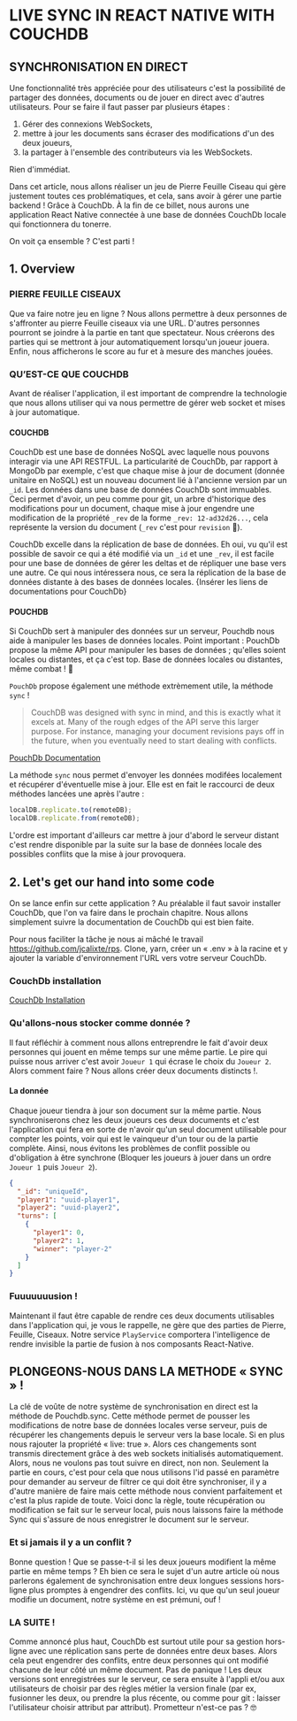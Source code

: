 # LIVE SYNC IN REACT NATIVE WITH COUCHDB

## SYNCHRONISATION EN DIRECT

Une fonctionnalité très appréciée pour des utilisateurs c'est la possibilité de partager des données, documents ou de jouer en direct avec d'autres utilisateurs.
Pour se faire il faut passer par plusieurs étapes :

1. Gérer des connexions WebSockets,
2. mettre à jour les documents sans écraser des modifications d'un des deux joueurs,
3. la partager à l'ensemble des contributeurs via les WebSockets.

Rien d'immédiat.

Dans cet article, nous allons réaliser un jeu de Pierre Feuille Ciseau qui gère justement toutes ces problématiques, et cela, sans avoir à gérer une partie backend ! Grâce à CouchDb. À la fin de ce billet, nous aurons une application React Native connectée à une base de données CouchDb locale qui fonctionnera du tonerre.

On voit ça ensemble ? C'est parti !

## 1. Overview

### PIERRE FEUILLE CISEAUX

Que va faire notre jeu en ligne ?
Nous allons permettre à deux personnes de s'affronter au pierre Feuille ciseaux via une URL. D'autres personnes pourront se joindre à la partie en tant que spectateur.
Nous créerons des parties qui se mettront à jour automatiquement lorsqu'un joueur jouera. Enfin, nous afficherons le score au fur et à mesure des manches jouées.

### QU’EST-CE QUE COUCHDB

Avant de réaliser l'application, il est important de comprendre la technologie que nous allons utiliser qui va nous permettre de gérer web socket et mises à jour automatique.

#### COUCHDB

CouchDb est une base de données NoSQL avec laquelle nous pouvons interagir via une API RESTFUL. La particularité de CouchDb, par rapport à MongoDb par exemple, c'est que chaque mise à jour de document (donnée unitaire en NoSQL) est un nouveau document lié à l'ancienne version par un `_id`. Les données dans une base de données CouchDb sont immuables. Ceci permet d'avoir, un peu comme pour git, un arbre d'historique des modifications pour un document, chaque mise à jour engendre une modification de la propriété `_rev` de la forme `_rev: 12-ad32d26...`, cela représente la version du document (`_rev` c'est pour `revision` 🤫).

CouchDb excelle dans la réplication de base de données. Eh oui, vu qu'il est possible de savoir ce qui a été modifié via un `_id` et une `_rev`, il est facile pour une base de données de gérer les deltas et de répliquer une base vers une autre. Ce qui nous intéressera nous, ce sera la réplication de la base de données distante à des bases de données locales.
{Insérer les liens de documentations pour CouchDb}

#### POUCHDB

Si CouchDb sert à manipuler des données sur un serveur, Pouchdb nous aide à manipuler les bases de données locales. Point important : PouchDb propose la même API pour manipuler les bases de données ; qu'elles soient locales ou distantes, et ça c'est top. Base de données locales ou distantes, même combat ! 🤺

`PouchDb` propose également une méthode extrèmement utile, la méthode `sync` !

> CouchDB was designed with sync in mind, and this is exactly what it excels at. Many of the rough edges of the API serve this larger purpose. For instance, managing your document revisions pays off in the future, when you eventually need to start dealing with conflicts.

[PouchDb Documentation](https://pouchdb.com/guides/replication.html)

La méthode `sync` nous permet d'envoyer les données modifées localement et récupérer d'éventuelle mise à jour. Elle est en fait le raccourci de deux méthodes lancées une après l'autre :

```js
localDB.replicate.to(remoteDB);
localDB.replicate.from(remoteDB);
```

L'ordre est important d'ailleurs car mettre à jour d'abord le serveur distant c'est rendre disponible par la suite sur la base de données locale des possibles conflits que la mise à jour provoquera.

## 2. Let's get our hand into some code

On se lance enfin sur cette application ? Au préalable il faut savoir installer CouchDb, que l'on va faire dans le prochain chapitre. Nous allons simplement suivre la documentation de CouchDb qui est bien faite.

Pour nous faciliter la tâche je nous ai mâché le travail https://github.com/jcalixte/rps. Clone, yarn, créer un « .env » à la racine et y ajouter la variable d'environnement l'URL vers votre serveur CouchDb.

### CouchDb installation

[CouchDb Installation](./install-couch.md)

### Qu'allons-nous stocker comme donnée ?

Il faut réfléchir à comment nous allons entreprendre le fait d'avoir deux personnes qui jouent en même temps sur une même partie. Le pire qui puisse nous arriver c'est avoir `Joueur 1` qui écrase le choix du `Joueur 2`. Alors comment faire ? Nous allons créer deux documents distincts !.

#### La donnée

Chaque joueur tiendra à jour son document sur la même partie. Nous synchroniserons chez les deux joueurs ces deux documents et c'est l'application qui fera en sorte de n'avoir qu'un seul document utilisable pour compter les points, voir qui est le vainqueur d'un tour ou de la partie complète. Ainsi, nous évitons les problèmes de conflit possible ou d'obligation à être synchrone (Bloquer les joueurs à jouer dans un ordre `Joueur 1` puis `Joueur 2`).

```json
{
  "_id": "uniqueId",
  "player1": "uuid-player1",
  "player2": "uuid-player2",
  "turns": [
    {
      "player1": 0,
      "player2": 1,
      "winner": "player-2"
    }
  ]
}
```

### Fuuuuuuusion !

Maintenant il faut être capable de rendre ces deux documents utilisables dans l'application qui, je vous le rappelle, ne gère que des parties de Pierre, Feuille, Ciseaux. Notre service `PlayService` comportera l'intelligence de rendre invisible la partie de fusion à nos composants React-Native.

## PLONGEONS-NOUS DANS LA METHODE « SYNC » !

La clé de voûte de notre système de synchronisation en direct est la méthode de Pouchdb.sync. Cette méthode permet de pousser les modifications de notre base de données locales verse serveur, puis de récupérer les changements depuis le serveur vers la base locale. Si en plus nous rajouter la propriété « live: true ». Alors ces changements sont transmis directement grâce à des web sockets initialisés automatiquement. Alors, nous ne voulons pas tout suivre en direct, non non. Seulement la partie en cours, c'est pour cela que nous utilisons l'id passé en paramètre pour demander au serveur de filtrer ce qui doit être synchroniser, il y a d'autre manière de faire mais cette méthode nous convient parfaitement et c'est la plus rapide de toute. Voici donc la règle, toute récupération ou modification se fait sur le serveur local, puis nous laissons faire la méthode Sync qui s'assure de nous enregistrer le document sur le serveur.

### Et si jamais il y a un conflit ?

Bonne question ! Que se passe-t-il si les deux joueurs modifient la même partie en même temps ? Eh bien ce sera le sujet d'un autre article où nous parlerons également de synchronisation entre deux longues sessions hors-ligne plus promptes à engendrer des conflits.
Ici, vu que qu'un seul joueur modifie un document, notre système en est prémuni, ouf !

### LA SUITE !

Comme annoncé plus haut, CouchDb est surtout utile pour sa gestion hors-ligne avec une réplication sans perte de données entre deux bases. Alors cela peut engendrer des conflits, entre deux personnes qui ont modifié chacune de leur côté un même document. Pas de panique ! Les deux versions sont enregistrées sur le serveur, ce sera ensuite à l'appli et/ou aux utilisateurs de choisir par des règles métier la version finale (par ex, fusionner les deux, ou prendre la plus récente, ou comme pour git : laisser l'utilisateur choisir attribut par attribut). Prometteur n'est-ce pas ? 🤓
